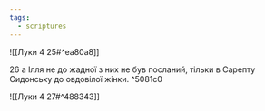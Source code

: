 ```yaml
---
tags:
  - scriptures
---
```


![[Луки 4 25#^ea80a8]]

26 а Ілля не до жадної з них не був посланий, тільки в Сарепту Сидонську до овдовілої жінки. ^5081c0

![[Луки 4 27#^488343]]
